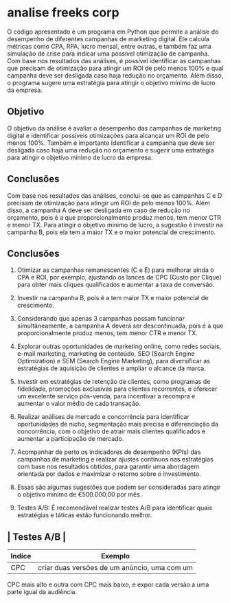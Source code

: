 # analise freeks corp

O código apresentado é um programa em Python que permite a análise do desempenho de diferentes campanhas de marketing digital. Ele calcula métricas como CPA, RPA, lucro mensal, entre outras, e também faz uma simulação de crise para indicar uma possível otimização de campanha. Com base nos resultados das análises, é possível identificar as campanhas que precisam de otimização para atingir um ROI de pelo menos 100% e qual campanha deve ser desligada caso haja redução no orçamento. Além disso, o programa sugere uma estratégia para atingir o objetivo mínimo de lucro da empresa.

## Objetivo
O objetivo da análise é avaliar o desempenho das campanhas de marketing digital e identificar possíveis otimizações para alcançar um ROI de pelo menos 100%. Também é importante identificar a campanha que deve ser desligada caso haja uma redução no orçamento e sugerir uma estratégia para atingir o objetivo mínimo de lucro da empresa.

## Conclusões
Com base nos resultados das análises, conclui-se que as campanhas C e D precisam de otimização para atingir um ROI de pelo menos 100%. Além disso, a campanha A deve ser desligada em caso de redução no orçamento, pois é a que proporcionalmente produz menos, tem menor CTR e menor TX. Para atingir o objetivo mínimo de lucro, a sugestão é investir na campanha B, pois ela tem a maior TX e o maior potencial de crescimento.

## Conclusões
1. Otimizar as campanhas remanescentes (C e E) para melhorar ainda o CPA e ROI, por exemplo, ajustando os lances de CPC (Custo por Clique) para obter mais cliques qualificados e aumentar a taxa de conversão.

2. Investir na campanha B, pois é a tem maior TX e maior potencial de crescimento. 

3. Considerando que apenas 3 campanhas possam funcionar simultâneamente, a campanha A deverá ser descontinuada, pois é a que proporcionalmente produz menos, tem menor CTR e menor TX. 

4. Explorar outras oportunidades de marketing online, como redes sociais, e-mail marketing, marketing de conteúdo, SEO (Search Engine Optimization) e SEM (Search Engine Marketing), para diversificar as estratégias de aquisição de clientes e ampliar o alcance da marca.

5. Investir em estratégias de retenção de clientes, como programas de fidelidade, promoções exclusivas para clientes recorrentes, e oferecer um excelente serviço pós-venda, para incentivar a recompra e aumentar o valor médio de cada transação.

6. Realizar análises de mercado e concorrência para identificar oportunidades de nicho, segmentação mais precisa e diferenciação da concorrência, com o objetivo de atrair mais clientes qualificados e aumentar a participação de mercado.

7. Acompanhar de perto os indicadores de desempenho (KPIs) das campanhas de marketing e realizar ajustes contínuos nas estratégias com base nos resultados obtidos, para garantir uma abordagem orientada por dados e maximizar o retorno sobre o investimento.

8. Essas são algumas sugestões que podem ser consideradas para atingir o objetivo mínimo de €500.000,00 por mês.

9. Testes A/B: É recomendável realizar testes A/B para identificar quais estratégias e táticas estão funcionando melhor.

| Testes A/B |
-------------------
| Indice | Exemplo |
| --- | --- |
| CPC | criar duas versões de um anúncio, uma com um 
CPC mais alto e outra com CPC mais baixo, e expor 
cada versão a uma parte igual da audiência.      

